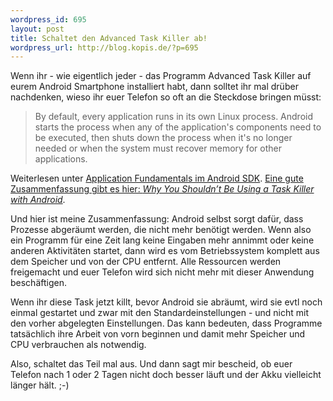 ```yaml
--- 
wordpress_id: 695
layout: post
title: Schaltet den Advanced Task Killer ab!
wordpress_url: http://blog.kopis.de/?p=695
---
```

Wenn ihr - wie eigentlich jeder - das Programm Advanced Task Killer auf eurem Android Smartphone installiert habt, dann solltet ihr mal drüber nachdenken, wieso ihr euer Telefon so oft an die Steckdose bringen müsst:
<blockquote>By default, every application runs in its own Linux process. Android starts the process when any of the application's components need to be executed, then shuts down the process when it's no longer needed or when the system must recover memory for other applications.</blockquote>
Weiterlesen unter <a href="http://developer.android.com/guide/topics/fundamentals.html">Application Fundamentals im Android SDK</a>. <a href="http://geekfor.me/faq/you-shouldnt-be-using-a-task-killer-with-android/">Eine gute Zusammenfassung gibt es hier: <em>Why You Shouldn’t Be Using a Task Killer with Android</em></a>.

Und hier ist meine Zusammenfassung: Android selbst sorgt dafür, dass Prozesse abgeräumt werden, die nicht mehr benötigt werden. Wenn also ein Programm für eine Zeit lang keine Eingaben mehr annimmt oder keine anderen Aktivitäten startet, dann wird es vom Betriebssystem komplett aus dem Speicher und von der CPU entfernt. Alle Ressourcen werden freigemacht und euer Telefon wird sich nicht mehr mit dieser Anwendung beschäftigen.

Wenn ihr diese Task jetzt killt, bevor Android sie abräumt, wird sie evtl noch einmal gestartet und zwar mit den Standardeinstellungen - und nicht mit den vorher abgelegten Einstellungen. Das kann bedeuten, dass Programme tatsächlich ihre Arbeit von vorn beginnen und damit mehr Speicher und CPU verbrauchen als notwendig.

Also, schaltet das Teil mal aus. Und dann sagt mir bescheid, ob euer Telefon nach 1 oder 2 Tagen nicht doch besser läuft und der Akku vielleicht länger hält. ;-)

